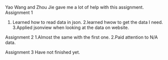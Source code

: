 Yao Wang and Zhou Jie gave me a lot of help with this assignment.
Assignment 1
1. Learned how to read data in json.
2.learned hwow to get the data I need.
3.Applied jsonview when looking at the data on website.

Assignment 2
1.Almost the same with the first one.
2.Paid attention to N/A data.

Assignment 3
Have not finished yet.

